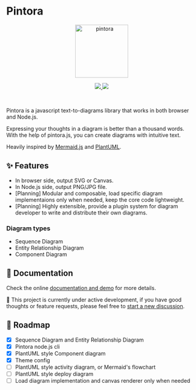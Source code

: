 # Pintora

<p align='center'>
  <img width="140" src="https://raw.githubusercontent.com/hikerpig/pintora/master/demo/public/img/logo.svg" alt="pintora" />
</p>

<p align='center'>
  <a href='https://www.npmjs.com/package/@pintora/standalone'>
  <img src='https://img.shields.io/npm/v/@pintora/standalone?color=ff8150&label=@pintora/standalone'>
  <img src="https://badgen.net/bundlephobia/minzip/@pintora/standalone">
</a>
</p>

<br>

Pintora is a javascript text-to-diagrams library that works in both browser and Node.js.

Expressing your thoughts in a diagram is better than a thousand words. With the help of pintora.js, you can create diagrams with intuitive text.

Heavily inspired by [Mermaid.js](https://mermaid-js.github.io/mermaid/#/) and [PlantUML](https://plantuml.com/).

## ✨ Features

- In browser side, output SVG or Canvas.
- In Node.js side, output PNG/JPG file.
- \[Planning\] Modular and composable, load specific diagram implementaions only when needed, keep the core code lightweight.
- \[Planning\] Highly extensible, provide a plugin system for diagram developer to write and distribute their own diagrams.

### Diagram types

- Sequence Diagram
- Entity Relationship Diagram
- Component Diagram

## 📖 Documentation

Check the online [documentation and demo](http://pintorajs.vercel.app/docs/intro/) for more details.

🚧 This project is currently under active development, if you have good thoughts or feature requests, please feel free to [start a new discussion](https://github.com/hikerpig/pintora/discussions).

## 🔭 Roadmap

- [x] Sequence Diagram and Entity Relationship Diagram
- [x] Pintora node.js cli
- [x] PlantUML style Component diagram
- [x] Theme config
- [ ] PlantUML style activity diagram, or Mermaid's flowchart
- [ ] PlantUML style deploy diagram
- [ ] Load diagram implementation and canvas renderer only when needed
